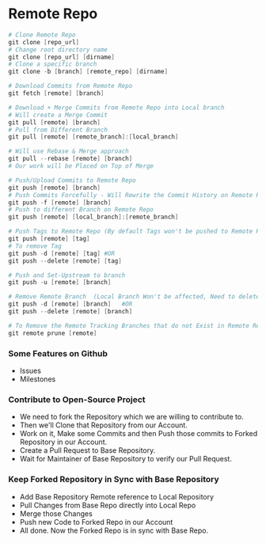# Remote Repo

```ps1
# Clone Remote Repo
git clone [repo_url]
# Change root directory name
git clone [repo_url] [dirname]
# Clone a specific branch
git clone -b [branch] [remote_repo] [dirname]

# Download Commits from Remote Repo
git fetch [remote] [branch]

# Download + Merge Commits from Remote Repo into Local branch
# Will create a Merge Commit
git pull [remote] [branch]
# Pull from Different Branch
git pull [remote] [remote_branch]:[local_branch]

# Will use Rebase & Merge approach
git pull --rebase [remote] [branch]
# Our work will be Placed on Top of Merge

# Push/Upload Commits to Remote Repo
git push [remote] [branch]
# Push Commits Forcefully - Will Rewrite the Commit History on Remote Repo as well (Do not use this Until it's necessary)
git push -f [remote] [branch]
# Push to different Branch on Remote Repo
git push [remote] [local_branch]:[remote_branch]

# Push Tags to Remote Repo (By default Tags won't be pushed to Remote Repo)
git push [remote] [tag]
# To remove Tag
git push -d [remote] [tag] #OR
git push --delete [remote] [tag]

# Push and Set-Upstream to branch
git push -u [remote] [branch]

# Remove Remote Branch  (Local Branch Won't be affected, Need to delete it manually Afterwards)
git push -d [remote] [branch]   #OR
git push --delete [remote] [branch]

# To Remove the Remote Tracking Branches that do not Exist in Remote Repo anymore
git remote prune [remote]
```

### Some Features on Github

- Issues
- Milestones

### Contribute to Open-Source Project

- We need to fork the Repository which we are willing to contribute to.
- Then we'll Clone that Repository from our Account.
- Work on it, Make some Commits and then Push those commits to Forked Repository in our Account.
- Create a Pull Request to Base Repository.
- Wait for Maintainer of Base Repository to verify our Pull Request.

### Keep Forked Repository in Sync with Base Repository

- Add Base Repository Remote reference to Local Repository
- Pull Changes from Base Repo directly into Local Repo
- Merge those Changes
- Push new Code to Forked Repo in our Account
- All done. Now the Forked Repo is in sync with Base Repo.
